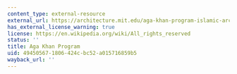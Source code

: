 ```yaml
---
content_type: external-resource
external_url: https://architecture.mit.edu/aga-khan-program-islamic-architecture
has_external_license_warning: true
license: https://en.wikipedia.org/wiki/All_rights_reserved
status: ''
title: Aga Khan Program
uid: 49450567-1806-424c-bc52-a015716859b5
wayback_url: ''
---
```

